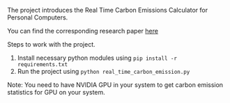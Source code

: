 The project introduces the Real Time Carbon Emissions Calculator for Personal Computers.

You can find the corresponding research paper [here](https://link.springer.com/chapter/10.1007/978-981-19-2600-6_46)

Steps to work with the project.

1. Install necessary python modules using `pip install -r requirements.txt`
2. Run the project using `python real_time_carbon_emission.py`

Note: You need to have NVIDIA GPU in your system to get carbon emission statistics for GPU on your system.
